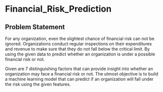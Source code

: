 # Financial_Risk_Prediction
## Problem Statement
For any organization, even the slightest chance of financial risk can not be ignored. Organizations conduct regular inspections on their expenditures and revenue to make sure that they do not fall below the critical limit. By using the given data to predict whether an organization is under a possible financial risk or not.

Given are 7 distinguishing factors that can provide insight into whether an organization may face a financial risk or not. The utmost objective is to build a machine learning model that can predict if an organization will fall under the risk using the given features.
